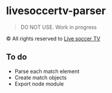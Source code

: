 # livesoccertv-parser

> DO NOT USE. Work in progress

© All rights reserved to [Live soccer TV](http://www.livesoccertv.com/)

## To do

* Parse each match element
* Create match objects
* Export node module

